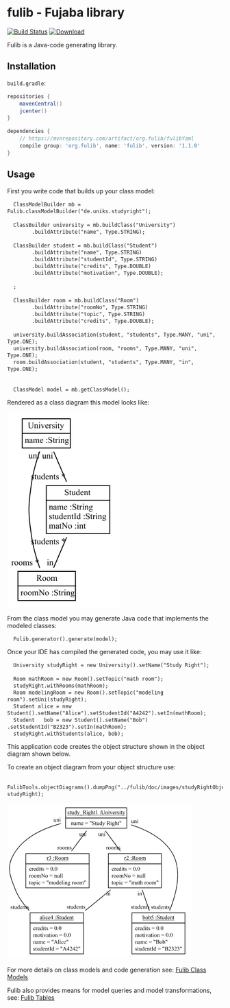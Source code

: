 # fulib - Fujaba library

[![Build Status](https://travis-ci.org/fujaba/fulib.svg?branch=master)](https://travis-ci.org/fujaba/fulib)
[![Download](https://api.bintray.com/packages/fujaba/maven/fulib/images/download.svg)](https://bintray.com/fujaba/maven/fulib/_latestVersion "Download")

Fulib is a Java-code generating library.

## Installation

`build.gradle`:

```groovy
repositories {
    mavenCentral()
    jcenter()
}
```

```groovy
dependencies {
    // https://mvnrepository.com/artifact/org.fulib/fulibYaml
    compile group: 'org.fulib', name: 'fulib', version: '1.1.0'
}
```

## Usage

First you write code that builds up your class model:

<!-- insert_code_fragment: test4FulibReadme.classmodel -->
      ClassModelBuilder mb = Fulib.classModelBuilder("de.uniks.studyright");

      ClassBuilder university = mb.buildClass("University")
            .buildAttribute("name", Type.STRING);

      ClassBuilder student = mb.buildClass("Student")
            .buildAttribute("name", Type.STRING)
            .buildAttribute("studentId", Type.STRING)
            .buildAttribute("credits", Type.DOUBLE)
            .buildAttribute("motivation", Type.DOUBLE);

      ;

      ClassBuilder room = mb.buildClass("Room")
            .buildAttribute("roomNo", Type.STRING)
            .buildAttribute("topic", Type.STRING)
            .buildAttribute("credits", Type.DOUBLE);

      university.buildAssociation(student, "students", Type.MANY, "uni", Type.ONE);
      university.buildAssociation(room, "rooms", Type.MANY, "uni", Type.ONE);
      room.buildAssociation(student, "students", Type.MANY, "in", Type.ONE);


      ClassModel model = mb.getClassModel();
<!-- end_code_fragment: -->

Rendered as a class diagram this model looks like:

![simple class diagram](doc/images/SimpleClassDiagram.png)

From the class model you may generate Java code that implements the modeled classes:

<!-- insert_code_fragment: test4FulibReadme.generate -->
      Fulib.generator().generate(model);
<!-- end_code_fragment: -->

Once your IDE has compiled the generated code, you may use it like:

<!-- insert_code_fragment: StudyRightUserStories.testSimpleObjectModel -->
      University studyRight = new University().setName("Study Right");

      Room mathRoom = new Room().setTopic("math room");
      studyRight.withRooms(mathRoom);
      Room modelingRoom = new Room().setTopic("modeling room").setUni(studyRight);
      Student alice = new Student().setName("Alice").setStudentId("A4242").setIn(mathRoom);
      Student   bob = new Student().setName("Bob")  .setStudentId("B2323").setIn(mathRoom);
      studyRight.withStudents(alice, bob);
<!-- end_code_fragment: -->

This application code creates the object structure shown in the object diagram shown below.

To create an object diagram from your object structure use:


<!-- insert_code_fragment: StudyRightUserStories.FulibTools.objectDiagrams -->
      FulibTools.objectDiagrams().dumpPng("../fulib/doc/images/studyRightObjects.png", studyRight);
<!-- end_code_fragment: -->

![simple object diagram](doc/images/studyRightObjects.png)

For more details on class models and code generation see: [Fulib Class Models](doc/FulibClassModels.md)

Fulib also provides means for model queries and model transformations, see:
[Fulib Tables](doc/FulibTables.md)
